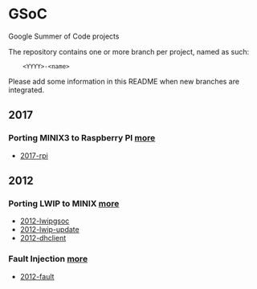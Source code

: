 # GSoC
Google Summer of Code projects

The repository contains one or more branch per project, named as such:
```
    <YYYY>-<name>
```

Please add some information in this README when new branches are integrated.

## 2017

### Porting MINIX3 to Raspberry PI [more](http://wiki.minix3.org/doku.php?id=soc:2017:portrpi)

 * [2017-rpi](https://github.com/Stichting-MINIX-Research-Foundation/gsoc/tree/2017-rpi)

## 2012

### Porting LWIP to MINIX [more](http://wiki.minix3.org/doku.php?id=soc:2012:lwipintegration)

 * [2012-lwipgsoc](https://github.com/Stichting-MINIX-Research-Foundation/gsoc/tree/2012-lwipgsoc)
 * [2012-lwip-update](https://github.com/Stichting-MINIX-Research-Foundation/gsoc/tree/2012-lwip-update)
 * [2012-dhclient](https://github.com/Stichting-MINIX-Research-Foundation/gsoc/tree/2012-dhclient)

### Fault Injection [more](http://wiki.minix3.org/doku.php?id=soc:2012:faultinjectionproject)

 * [2012-fault](https://github.com/Stichting-MINIX-Research-Foundation/gsoc/tree/2012-fault)
